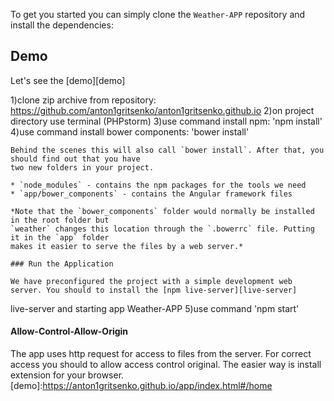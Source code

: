 To get you started you can simply clone the `Weather-APP` repository and install the dependencies:
## Demo
Let's see the [demo][demo]

1)clone zip archive from  repository: https://github.com/anton1gritsenko/anton1gritsenko.github.io
2)on project directory use terminal (PHPstorm)
3)use command install npm: 'npm install'
4)use command install bower components: 'bower install'

```
Behind the scenes this will also call `bower install`. After that, you should find out that you have
two new folders in your project.

* `node_modules` - contains the npm packages for the tools we need
* `app/bower_components` - contains the Angular framework files

*Note that the `bower_components` folder would normally be installed in the root folder but
`weather` changes this location through the `.bowerrc` file. Putting it in the `app` folder
makes it easier to serve the files by a web server.*

### Run the Application

We have preconfigured the project with a simple development web server. You should to install the [npm live-server][live-server] 

```
live-server
and starting app Weather-APP
5)use command 'npm start'
#### Allow-Control-Allow-Origin

The app uses http request for access to files from the server. For correct access you should to allow access control original.
The easier way is install extension for your browser.
[demo]:https://anton1gritsenko.github.io/app/index.html#/home


